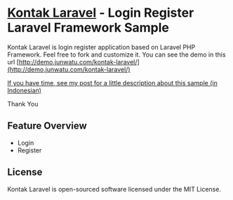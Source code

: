 # [Kontak Laravel](http://www.junwatu.com) - Login Register Laravel Framework Sample

Kontak Laravel is login register application based on Laravel PHP Framework. Feel free to fork and customize it.
You can see the demo in this url [http://demo.junwatu.com/kontak-laravel/](http://demo.junwatu.com/kontak-laravel/) 

[If you have time, see my post for a little description about this sample (in Indonesian)](http://www.junwatu.com/?p=2142)

Thank You

## Feature Overview

- Login
- Register

## License

Kontak Laravel is open-sourced software licensed under the MIT License.

